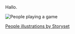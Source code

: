 Hallo.

![People playing a game](people/gameplay.svg)

<a href="https://storyset.com/people">People illustrations by Storyset</a>